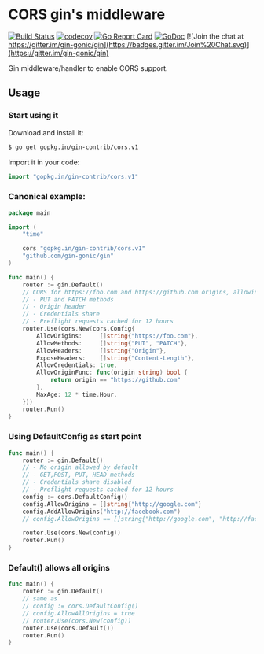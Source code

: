 # CORS gin's middleware

[![Build Status](https://travis-ci.org/gin-contrib/cors.svg)](https://travis-ci.org/gin-contrib/cors)
[![codecov](https://codecov.io/gh/gin-contrib/cors/branch/master/graph/badge.svg)](https://codecov.io/gh/gin-contrib/cors)
[![Go Report Card](https://goreportcard.com/badge/github.com/gin-contrib/cors)](https://goreportcard.com/report/github.com/gin-contrib/cors)
[![GoDoc](https://godoc.org/github.com/gin-contrib/cors?status.svg)](https://godoc.org/github.com/gin-contrib/cors)
[![Join the chat at https://gitter.im/gin-gonic/gin](https://badges.gitter.im/Join%20Chat.svg)](https://gitter.im/gin-gonic/gin)

Gin middleware/handler to enable CORS support.

## Usage

### Start using it

Download and install it:

```sh
$ go get gopkg.in/gin-contrib/cors.v1
```

Import it in your code:

```go
import "gopkg.in/gin-contrib/cors.v1"
```

### Canonical example:

```go
package main

import (
	"time"

	cors "gopkg.in/gin-contrib/cors.v1"
	"github.com/gin-gonic/gin"
)

func main() {
	router := gin.Default()
	// CORS for https://foo.com and https://github.com origins, allowing:
	// - PUT and PATCH methods
	// - Origin header
	// - Credentials share
	// - Preflight requests cached for 12 hours
	router.Use(cors.New(cors.Config{
		AllowOrigins:     []string{"https://foo.com"},
		AllowMethods:     []string{"PUT", "PATCH"},
		AllowHeaders:     []string{"Origin"},
		ExposeHeaders:    []string{"Content-Length"},
		AllowCredentials: true,
		AllowOriginFunc: func(origin string) bool {
			return origin == "https://github.com"
		},
		MaxAge: 12 * time.Hour,
	}))
	router.Run()
}
```

### Using DefaultConfig as start point

```go
func main() {
	router := gin.Default()
	// - No origin allowed by default
	// - GET,POST, PUT, HEAD methods
	// - Credentials share disabled
	// - Preflight requests cached for 12 hours
	config := cors.DefaultConfig()
	config.AllowOrigins = []string{"http://google.com"}
	config.AddAllowOrigins("http://facebook.com")
	// config.AllowOrigins == []string{"http://google.com", "http://facebook.com"}

	router.Use(cors.New(config))
	router.Run()
}
```

### Default() allows all origins

```go
func main() {
	router := gin.Default()
	// same as
	// config := cors.DefaultConfig()
	// config.AllowAllOrigins = true
	// router.Use(cors.New(config))
	router.Use(cors.Default())
	router.Run()
}
```
